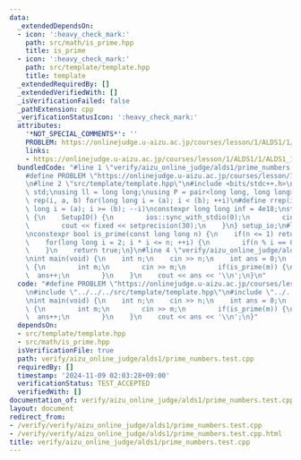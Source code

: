 ```yaml
---
data:
  _extendedDependsOn:
  - icon: ':heavy_check_mark:'
    path: src/math/is_prime.hpp
    title: is_prime
  - icon: ':heavy_check_mark:'
    path: src/template/template.hpp
    title: template
  _extendedRequiredBy: []
  _extendedVerifiedWith: []
  _isVerificationFailed: false
  _pathExtension: cpp
  _verificationStatusIcon: ':heavy_check_mark:'
  attributes:
    '*NOT_SPECIAL_COMMENTS*': ''
    PROBLEM: https://onlinejudge.u-aizu.ac.jp/courses/lesson/1/ALDS1/1/ALDS1_1_C
    links:
    - https://onlinejudge.u-aizu.ac.jp/courses/lesson/1/ALDS1/1/ALDS1_1_C
  bundledCode: "#line 1 \"verify/aizu_online_judge/alds1/prime_numbers.test.cpp\"\n\
    #define PROBLEM \"https://onlinejudge.u-aizu.ac.jp/courses/lesson/1/ALDS1/1/ALDS1_1_C\"\
    \n#line 2 \"src/template/template.hpp\"\n#include <bits/stdc++.h>\nusing namespace\
    \ std;\nusing ll = long long;\nusing P = pair<long long, long long>;\n#define\
    \ rep(i, a, b) for(long long i = (a); i < (b); ++i)\n#define rrep(i, a, b) for(long\
    \ long i = (a); i >= (b); --i)\nconstexpr long long inf = 4e18;\nstruct SetupIO\
    \ {\n    SetupIO() {\n        ios::sync_with_stdio(0);\n        cin.tie(0);\n\
    \        cout << fixed << setprecision(30);\n    }\n} setup_io;\n#line 3 \"src/math/is_prime.hpp\"\
    \nconstexpr bool is_prime(const long long n) {\n    if(n <= 1) return false;\n\
    \    for(long long i = 2; i * i <= n; ++i) {\n        if(n % i == 0) return false;\n\
    \    }\n    return true;\n}\n#line 4 \"verify/aizu_online_judge/alds1/prime_numbers.test.cpp\"\
    \nint main(void) {\n    int n;\n    cin >> n;\n    int ans = 0;\n    while(n--)\
    \ {\n        int m;\n        cin >> m;\n        if(is_prime(m)) {\n          \
    \  ans++;\n        }\n    }\n    cout << ans << '\\n';\n}\n"
  code: "#define PROBLEM \"https://onlinejudge.u-aizu.ac.jp/courses/lesson/1/ALDS1/1/ALDS1_1_C\"\
    \n#include \"../../../src/template/template.hpp\"\n#include \"../../../src/math/is_prime.hpp\"\
    \nint main(void) {\n    int n;\n    cin >> n;\n    int ans = 0;\n    while(n--)\
    \ {\n        int m;\n        cin >> m;\n        if(is_prime(m)) {\n          \
    \  ans++;\n        }\n    }\n    cout << ans << '\\n';\n}"
  dependsOn:
  - src/template/template.hpp
  - src/math/is_prime.hpp
  isVerificationFile: true
  path: verify/aizu_online_judge/alds1/prime_numbers.test.cpp
  requiredBy: []
  timestamp: '2024-11-09 02:03:28+09:00'
  verificationStatus: TEST_ACCEPTED
  verifiedWith: []
documentation_of: verify/aizu_online_judge/alds1/prime_numbers.test.cpp
layout: document
redirect_from:
- /verify/verify/aizu_online_judge/alds1/prime_numbers.test.cpp
- /verify/verify/aizu_online_judge/alds1/prime_numbers.test.cpp.html
title: verify/aizu_online_judge/alds1/prime_numbers.test.cpp
---
```

